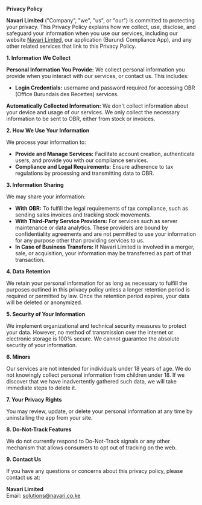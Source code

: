 **Privacy Policy**

**Navari Limited** ("Company", "we", "us", or "our") is committed to protecting your privacy. This Privacy Policy explains how we collect, use, disclose, and safeguard your information when you use our services, including our website [Navari Limted](https://navari.co.ke/), our application (Burundi Compliance App), and any other related services that link to this Privacy Policy.

**1. Information We Collect**

**Personal Information You Provide:** We collect personal information you provide when you interact with our services, or contact us. This includes:

-   **Login Credentials:** username and password required for accessing OBR (Office Burundais des Recettes) services.

**Automatically Collected Information:** We don't collect information about your device and usage of our services. We only collect the necessary information to be sent to OBR, either from stock or invoices.

**2. How We Use Your Information**

We process your information to:

-   **Provide and Manage Services:** Facilitate account creation, authenticate users, and provide you with our compliance services.
-   **Compliance and Legal Requirements:** Ensure adherence to tax regulations by processing and transmitting data to OBR.

**3. Information Sharing**

We may share your information:

-   **With OBR:** To fulfill the legal requirements of tax compliance, such as sending sales invoices and tracking stock movements.
-   **With Third-Party Service Providers:** For services such as server maintenance or data analytics. These providers are bound by confidentiality agreements and are not permitted to use your information for any purpose other than providing services to us.
-   **In Case of Business Transfers:** If Navari Limited is involved in a merger, sale, or acquisition, your information may be transferred as part of that transaction.

**4. Data Retention**

We retain your personal information for as long as necessary to fulfill the purposes outlined in this privacy policy unless a longer retention period is required or permitted by law. Once the retention period expires, your data will be deleted or anonymized.

**5. Security of Your Information**

We implement organizational and technical security measures to protect your data. However, no method of transmission over the internet or electronic storage is 100% secure. We cannot guarantee the absolute security of your information.

**6. Minors**

Our services are not intended for individuals under 18 years of age. We do not knowingly collect personal information from children under 18. If we discover that we have inadvertently gathered such data, we will take immediate steps to delete it.

**7. Your Privacy Rights**

You may review, update, or delete your personal information at any time by uninstalling the app from your site.

**8. Do-Not-Track Features**

We do not currently respond to Do-Not-Track signals or any other mechanism that allows consumers to opt out of tracking on the web.

**9. Contact Us**

If you have any questions or concerns about this privacy policy, please contact us at:

**Navari Limited**  
Email: solutions@navari.co.ke  
